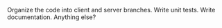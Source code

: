 Organize the code into client and server branches.
Write unit tests.
Write documentation.
Anything else?
